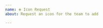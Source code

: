 ```yaml
---
name: ➕ Icon Request
about: Request an icon for the team to add

---
```


<!--
>> Make sure you searched opened issues! <<

Any icon request must already exist in https://github.com/Templarian/MaterialDesign
If it does not exist create an issue there first!

Note that brand icons will not be added to the MDI Light library.
-->


